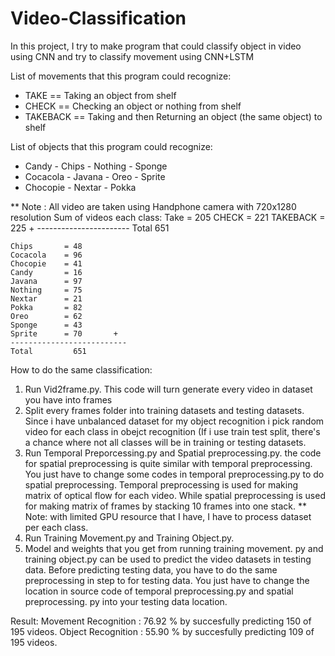 # Video-Classification
In this project, I try to make program that could classify object in video using CNN and try to classify movement using CNN+LSTM

List of movements that this program could recognize:
- TAKE     == Taking an object from shelf
- CHECK    == Checking an object or nothing from shelf
- TAKEBACK == Taking and then Returning an object (the same object) to shelf

List of objects that this program could recognize:
- Candy       - Chips   - Nothing   - Sponge
- Cocacola    - Javana  - Oreo      - Sprite
- Chocopie    - Nextar  - Pokka

**  Note : All video are taken using Handphone camera with 720x1280 resolution
    Sum of videos each class: 
    Take        = 205
    CHECK       = 221
    TAKEBACK    = 225     +
    -----------------------
    Total         651


    Chips       = 48
    Cocacola    = 96
    Chocopie    = 41
    Candy       = 16
    Javana      = 97
    Nothing     = 75
    Nextar      = 21
    Pokka       = 82
    Oreo        = 62
    Sponge      = 43       
    Sprite      = 70       +
    --------------------------
    Total         651

How to do the same classification:
1. Run Vid2frame.py. This code will turn generate every video in dataset you have into frames
2. Split every frames folder into training datasets and testing datasets. Since i have unbalanced dataset for my object recognition i      pick random video for each class in obejct recognition (If i use train test split, there's a chance where not all classes will be in    training or testing datasets.
3. Run Temporal Preporcessing.py and Spatial preprocessing.py. the code for spatial preprocessing is quite similar with temporal            preprocessing. You just have to change some codes in temporal preprocessing.py to do spatial preprocessing. Temporal preprocessing      is used for making matrix of optical flow for each video. While spatial preprocessing is used for making matrix of frames by            stacking 10 frames into one stack.
   ** Note: with limited GPU resource that I have, I have to process dataset per each class. 
4. Run Training Movement.py and Training Object.py. 
5. Model and weights that you get from running training movement. py and training object.py can be used to predict the video datasets in    testing data. Before predicting testing data, you have to do the same preprocessing in step to for testing data. You just have to       change the location in source code of temporal preprocessing.py and spatial preprocessing. py into your testing data location.

Result:
Movement Recognition : 76.92 % by succesfully predicting 150 of 195 videos.
Object Recognition   : 55.90 % by succesfully predicting 109 of 195 videos.
